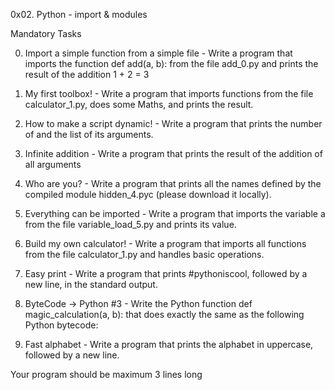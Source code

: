 0x02. Python - import & modules

Mandatory Tasks 

0. Import a simple function from a simple file - Write a program that imports the function def add(a, b): from the file add_0.py and prints the result of the addition 1 + 2 = 3

1. My first toolbox! - Write a program that imports functions from the file calculator_1.py, does some Maths, and prints the result.

2. How to make a script dynamic! - Write a program that prints the number of and the list of its arguments.

3. Infinite addition - Write a program that prints the result of the addition of all arguments

4. Who are you? - Write a program that prints all the names defined by the compiled module hidden_4.pyc (please download it locally).

5. Everything can be imported - Write a program that imports the variable a from the file variable_load_5.py and prints its value.

6. Build my own calculator! - Write a program that imports all functions from the file calculator_1.py and handles basic operations.

7. Easy print - Write a program that prints #pythoniscool, followed by a new line, in the standard output.


8. ByteCode -> Python #3 - Write the Python function def magic_calculation(a, b): that does exactly the same as the following Python bytecode:

9. Fast alphabet - Write a program that prints the alphabet in uppercase, followed by a new line.

Your program should be maximum 3 lines long

